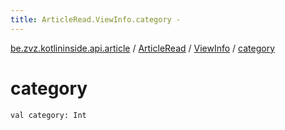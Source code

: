 ```yaml
---
title: ArticleRead.ViewInfo.category - 
---
```


[be.zvz.kotlininside.api.article](../../index.html) / [ArticleRead](../index.html) / [ViewInfo](index.html) / [category](./category.html)

# category

`val category: Int`